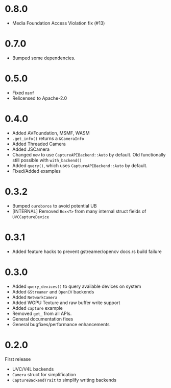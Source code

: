 # 0.8.0
- Media Foundation Access Violation fix (#13)

# 0.7.0
- Bumped some dependencies.

# 0.5.0
 - Fixed `msmf`
 - Relicensed to Apache-2.0

# 0.4.0
- Added AVFoundation, MSMF, WASM
- `.get_info()` returns a `&CameraInfo`
- Added Threaded Camera
- Added JSCamera
- Changed `new` to use `CaptureAPIBackend::Auto` by default. Old functionally still possible with `with_backend()`
- Added `query()`, which uses `CaptureAPIBackend::Auto` by default.
- Fixed/Added examples

# 0.3.2
- Bumped `ouroboros` to avoid potential UB
- [INTERNAL] Removed `Box<T>` from many internal struct fields of `UVCCaptureDevice`

# 0.3.1
- Added feature hacks to prevent gstreamer/opencv docs.rs build failure

# 0.3.0
- Added `query_devices()` to query available devices on system
- Added `GStreamer` and `OpenCV` backends
- Added `NetworkCamera`
- Added WGPU Texture and raw buffer write support
- Added `capture` example
- Removed `get_` from all APIs. 
- General documentation fixes
- General bugfixes/performance enhancements


# 0.2.0
First release
- UVC/V4L backends
- `Camera` struct for simplification
- `CaptureBackendTrait` to simplify writing backends
